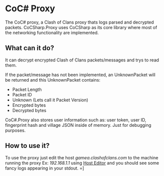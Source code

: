 <h1>CoC# Proxy</h1>
The CoC# proxy, a Clash of Clans proxy thats logs parsed and decrypted packets. CoCSharp.Proxy uses CoCSharp as its core library where most of the networking functionality are implemented.

## What can it do?
It can decrypt encrypted Clash of Clans packets/messages and trys to read them.

If the packet/message has not been implemented, an UnknownPacket will be returned and this UnknownPacket contains:
* Packet Length
* Packet ID
* Unknown (Lets call it Packet Version)
* Encrypted bytes
* Decrypted bytes

CoC#.Proxy also stores user information such as: user token, user ID, fingerprint hash and village JSON inside of memory. Just for debugging purposes.

## How to use it?
To use the proxy just edit the host *gamea.clashofclans.com* to the machine running the proxy Ex: *192.168.1.1* using [Host Editor](https://play.google.com/store/apps/details?id=com.nilhcem.hostseditor&hl=en) and you should see some fancy logs appearing in your stdout. =]
